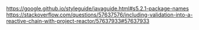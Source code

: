 https://google.github.io/styleguide/javaguide.html#s5.2.1-package-names
https://stackoverflow.com/questions/57637576/including-validation-into-a-reactive-chain-with-project-reactor/57637933#57637933
